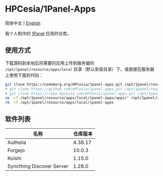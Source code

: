 # HPCesia/1Panel-Apps

简体中文 | [English](./README.en.md)

我个人制作的 [1Panel](https://github.com/1Panel-dev/1Panel) 应用的仓库。

## 使用方式

下载源码到本地后将需要的应用上传到服务器的 `/opt/1panel/resource/apps/local` 目录（默认安装目录）下，或直接在服务器上使用下面的代码：

```sh
git clone https://codeberg.org/HPCesia/1panel-apps.git /opt/1panel/resource/apps/local/1panel-apps # Codeberg，中国大陆地区可用，稳定
# git clone https://github.com/HPCesia/1panel-apps.git /opt/1panel/resource/apps/local/1panel-apps # GitHub 镜像，中国大陆地区不可用，稳定
# git clone https://repo.hpcesia.com/HPCesia/1panel-apps.git /opt/1panel/resource/apps/local/1panel-apps # 自建 Forgejo 镜像，中国大陆地区可用，不稳定
cp -rf /opt/1panel/resource/apps/local/1panel-apps/apps/* /opt/1panel/resource/apps/local/
rm -rf /opt/1panel/resource/apps/local/1panel-apps
```

## 软件列表

| 名称                      | 仓库版本 |
| ------------------------- | -------- |
| Authelia                  | 4.38.17  |
| Forgejo                   | 10.0.3   |
| Koishi                    | 1.15.0   |
| Syncthing Discover Server | 1.28.0   |
